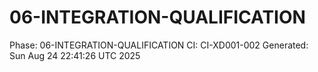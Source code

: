 # 06-INTEGRATION-QUALIFICATION
Phase: 06-INTEGRATION-QUALIFICATION
CI: CI-XD001-002
Generated: Sun Aug 24 22:41:26 UTC 2025
